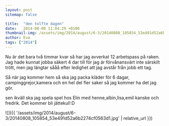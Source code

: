 ```yaml
---
layout: post
sitemap: false

title:  "den tolfte dagen"
date:   2014-08-08 11:04:29 +0100
thumbnail-img: /assets/img/2014/august/6-3/20140808_105854_53e491d52a6b2274cf0563d1.jpg
author: Eva
tags: ["2014"]
---
```


Nu är det bara två timmar kvar så har jag avverkat 12 arbetspass på raken. Jag hade kunnat jobba säkert 4 dar till för jag är förvånansvärt inte särskilt trött, men jag längtar sååå efter ledighet att jag avstår från jobb ett tag. 

Så när jag kommer hem så ska jag packa kläder för 6 dagar, campinggrejor,kamera och en hel del fler saker så jag kommer ha det jag gör. 

sen ikväll ska jag spela spel hos Elin med henne,albin,lisa,emil kanske och fredrik. Det kommer bli jättekul!:D

![]({{ '/assets/img/2014/august/6-3/20140808_105854_53e491d52a6b2274cf0563d1.jpg'  | relative_url }})

